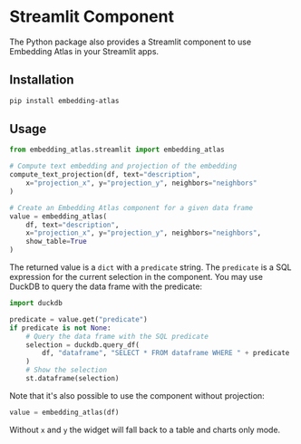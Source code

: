 # Streamlit Component

The Python package also provides a Streamlit component to use Embedding Atlas in your Streamlit apps.

## Installation

```bash
pip install embedding-atlas
```

## Usage

```python
from embedding_atlas.streamlit import embedding_atlas

# Compute text embedding and projection of the embedding
compute_text_projection(df, text="description",
    x="projection_x", y="projection_y", neighbors="neighbors"
)

# Create an Embedding Atlas component for a given data frame
value = embedding_atlas(
    df, text="description",
    x="projection_x", y="projection_y", neighbors="neighbors",
    show_table=True
)
```

The returned value is a `dict` with a `predicate` string.
The `predicate` is a SQL expression for the current selection in the component.
You may use DuckDB to query the data frame with the predicate:

```python
import duckdb

predicate = value.get("predicate")
if predicate is not None:
    # Query the data frame with the SQL predicate
    selection = duckdb.query_df(
        df, "dataframe", "SELECT * FROM dataframe WHERE " + predicate
    )
    # Show the selection
    st.dataframe(selection)
```

Note that it's also possible to use the component without projection:

```python
value = embedding_atlas(df)
```

Without `x` and `y` the widget will fall back to a table and charts only mode.
